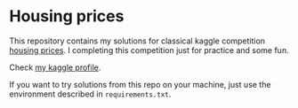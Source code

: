 # Housing prices

This repository contains my solutions for classical kaggle competition <a href="https://www.kaggle.com/competitions/home-data-for-ml-course?rvi=1"> housing prices</a>. I completing this competition just for practice and some fun.

Check <a href="https://www.kaggle.com/datascienceimcomming">my kaggle profile</a>.

If you want to try solutions from this repo on your machine, just use the environment described in `requirements.txt`.